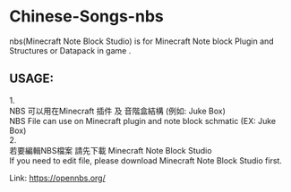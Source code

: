 # Chinese-Songs-nbs
nbs(Minecraft Note Block Studio) is for Minecraft Note block Plugin and Structures or Datapack in game . <br>
## USAGE: <br>
1.<br>
NBS 可以用在Minecraft 插件 及 音階盒結構 (例如: Juke Box)<br>
NBS File can use on Minecraft plugin and note block schmatic (EX: Juke Box)<br>
2.<br>
若要編輯NBS檔案 請先下載 Minecraft Note Block Studio<br>
If you need to edit file, please download Minecraft Note Block Studio first.<br>

Link: https://opennbs.org/
